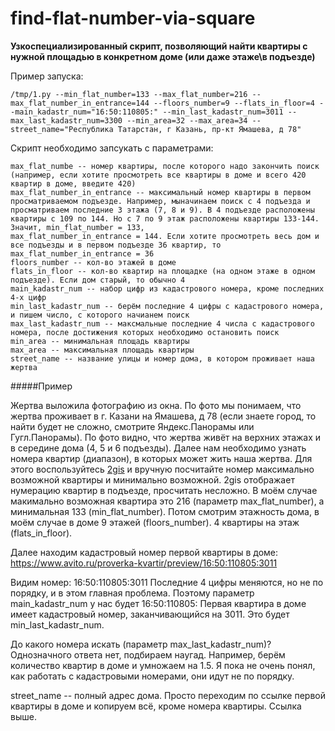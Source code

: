 # find-flat-number-via-square
**Узкоспециализированный скрипт, позволяющий найти квартиры с нужной площадью в конкретном доме (или даже этаже\в подъезде)**

Пример запуска:

`/tmp/1.py --min_flat_number=133 --max_flat_number=216 --max_flat_number_in_entrance=144 --floors_number=9 --flats_in_floor=4 --main_kadastr_num="16:50:110805:" --min_last_kadastr_num=3011 --max_last_kadastr_num=3300 --min_area=32 --max_area=34 --street_name="Республика Татарстан, г Казань, пр-кт Ямашева, д 78"`

Скрипт необходимо запсукать с параметрами:
```min_flat_number -- номер квартиры, с которого надо начать поиск (если хотите просмотреть все квартиры в доме, то введите 1)
max_flat_numbe -- номер квартиры, после которого надо закончить поиск (например, если хотите просмотреть все квартиры в доме и всего 420 квартир в доме, введите 420)
max_flat_number_in_entrance -- максимальный номер квартиры в первом просматриваемом подъезде. Например, мыначинаем поиск с 4 подъезда и просматриваем последние 3 этажа (7, 8 и 9). В 4 подъезде расположены квартиры с 109 по 144. Но с 7 по 9 этаж расположены квартиры 133-144. Значит, min_flat_number = 133,  
max_flat_number_in_entrance = 144. Если хотите просмотреть весь дом и все подъезды и в первом подъезде 36 квартир, то max_flat_number_in_entrance = 36
floors_number -- кол-во этажей в доме
flats_in_floor -- кол-во квартир на площадке (на одном этаже в одном подъезде). Если дом старый, то обычно 4
main_kadastr_num -- набор цифр из кадастрового номера, кроме последних 4-х цифр
min_last_kadastr_num -- берём последние 4 цифры с кадастрового номера, и пишем число, с которого начианем поиск
max_last_kadastr_num -- максмальные последние 4 числа с кадастрового номера, после достижения которых необходимо остановить поиск
min_area -- минимальная площадь квартиры
max_area -- максимальная площадь квартиры
street_name -- название улицы и номер дома, в котором проживает наша жертва
```

#####Пример

Жертва выложила фотографию из окна. По фото мы понимаем, что жертва проживает в г. Казани на Ямашева, д 78 (если знаете город, то найти будет не сложно, смотрите Яндекс.Панорамы или Гугл.Панорамы). По фото видно, что жертва живёт на верхних этажах и в середине дома (4, 5 и 6 подъезды). Далее нам необходимо узнать номера квартир (диапазон), в которых может жить наша жертва. Для этого воспользуйтесь [2gis](https://2gis.ru/kazan/search/%D1%8F%D0%BC%D0%B0%D1%88%D0%B5%D0%B2%D0%B0%2078/geo/2956122910646110/49.141339%2C55.827638?m=49.141793%2C55.827757%2F18.98) и вручную посчитайте номер максимально возможной квартиры и минимально возможной. 2gis отображает нумерацию квартир в подъезде, просчитать несложно. В моём случае макимально возможная квартира это 216 (параметр max_flat_number), а минимальная 133 (min_flat_number). Потом смотрим этажность дома, в моём случае в доме 9 этажей (floors_number). 4 квартиры на этаж (flats_in_floor).
    
Далее находим кадастровый номер первой квартиры в доме:
https://www.avito.ru/proverka-kvartir/preview/16:50:110805:3011

Видим номер: 16:50:110805:3011
Последние 4 цифры меняются, но не по порядку, и в этом главная проблема. Поэтому параметр main_kadastr_num у нас будет 16:50:110805:
Первая квартира в доме имеет кадастровый номер, заканчивающийся на 3011. Это будет min_last_kadastr_num.

До какого номера искать (параметр max_last_kadastr_num)? Однозначного ответа нет, подбираем наугад. Например, берём количество квартир в доме и умножаем на 1.5. Я пока не очень понял, как работать с кадастровыми номерами, они идут не по порядку.

street_name -- полный адрес дома. Просто переходим по ссылке первой квартиры в доме и копируем всё, кроме номера квартиры. Ссылка выше.
